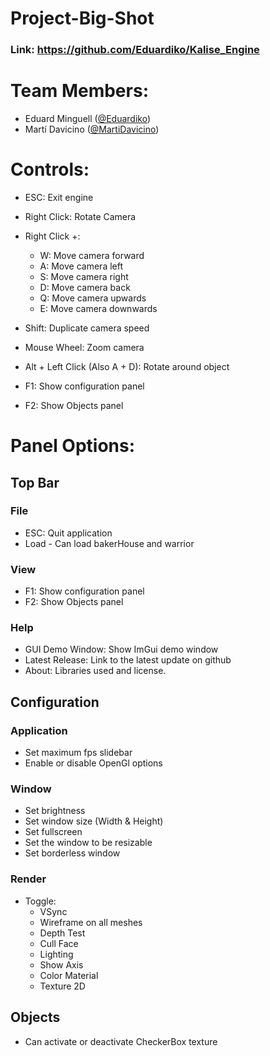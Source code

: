 # Project-Big-Shot

### Link: https://github.com/Eduardiko/Kalise_Engine

# Team Members:
 - Eduard Minguell ([@Eduardiko](https://github.com/Eduardiko))
 - Martí Davicino ([@MartiDavicino](https://github.com/MartiDavicino))

# Controls:

 - ESC: Exit engine

 - Right Click: Rotate Camera

 - Right Click +:
   - W: Move camera forward
   - A: Move camera left
   - S: Move camera right
   - D: Move camera back
   - Q: Move camera upwards
   - E: Move camera downwards

 - Shift: Duplicate camera speed

 - Mouse Wheel: Zoom camera

 - Alt + Left Click (Also A + D): Rotate around object

 - F1: Show configuration panel
 - F2: Show Objects panel


# Panel Options:
## Top Bar
### File
 - ESC: Quit application
 - Load - Can load bakerHouse and warrior
### View
 - F1: Show configuration panel
 - F2: Show Objects panel
### Help
 - GUI Demo Window: Show ImGui demo window
 - Latest Release: Link to the latest update on github
 - About: Libraries used and license.
## Configuration
### Application
 - Set maximum fps slidebar
 - Enable or disable OpenGl options
### Window
 - Set brightness
 - Set window size (Width & Height)
 - Set fullscreen
 - Set the window to be resizable
 - Set borderless window
### Render
 - Toggle:
   - VSync
   - Wireframe on all meshes
   - Depth Test
   - Cull Face
   - Lighting
   - Show Axis
   - Color Material
   - Texture 2D
## Objects
  - Can activate or deactivate CheckerBox texture

